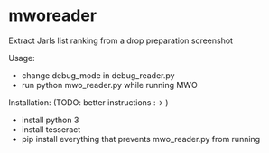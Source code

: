 # mworeader
Extract Jarls list ranking from a drop preparation screenshot

Usage:
 - change debug_mode in debug_reader.py
 - run python mwo_reader.py while running MWO

Installation:
 (TODO: better instructions :-> )
 - install python 3
 - install tesseract
 - pip install everything that prevents mwo_reader.py from running
 